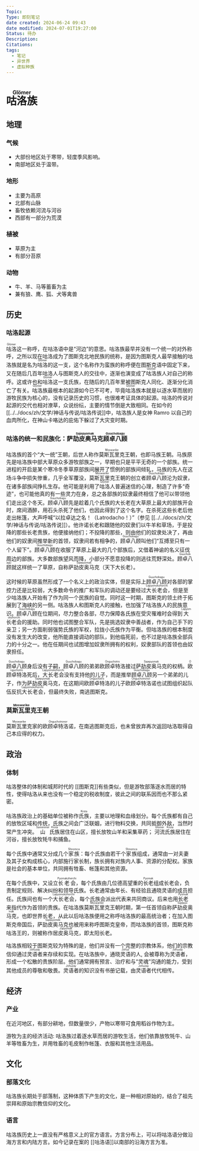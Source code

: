 ```yaml
---
Topic: 
Type: 即刻笔记
date created: 2024-06-24 09:43
date modified: 2024-07-01T19:27:00
Status: 待办
Description: 
Citations: 
tags:
  - 笔记
  - 异世界
  - 虚拟种族
---
```

# <ruby>咕洛族<rt>Glömer</rt></ruby>

## 地理
### 气候
- 大部份地区处于寒带，轻度季风影响。
- 南部地区处于温带。
### 地形
- 主要为高原
- 北部有山脉
- 畜牧依赖河流与河谷
- 西部有一部分为荒漠
### 植被
- 草原为主
- 有部分苔原
### 动物
- 牛、羊、马等蓄畜为主
- 兼有狼、鹰、狐、犬等禽兽
## 历史
### 咕洛起源
<ruby>咕洛<rt>Glömer</rt></ruby>这一称呼，在咕洛语中是“河边”的意思。咕洛族最早并没有一个统一的对外称呼，之所以现在咕洛成为了图斯克北地民族的统称，是因为图斯克人最早接触的咕洛族就是名为<ruby>咕洛<rt>Glömer</rt></ruby>的这一支，这个名称作为蛮族的称呼便在图斯克语中固定下来，又在随后几百年咕洛人与图斯克人的交往中，逐渐也演变成了<ruby>咕洛<rt>Glömer</rt></ruby>族人对自己的称呼。这或许也和<ruby>咕洛<rt>Glömer</rt></ruby>这一支氏族，在随后的几百年里被图斯克人同化、逐渐分化消亡了有关。<ruby>咕洛<rt>Glömer</rt></ruby>族最根本的起源如今已不可考，毕竟<ruby>咕洛<rt>Glömer</rt></ruby>族本就是以逐水草而居的游牧民族为核心的，没有记录历史的习惯，也很难考证具体的起源。咕洛的传说对起源的交代也相对潦草，众说纷纭，主要的情节倒是大致相同。在如今的 [[../../docs/zh/文学/神话与传说/咕洛传说]]中，咕洛族人是女神 Ramro 以自己的血肉所化，在神山卡咯达的庇佑下躲过了大灾变时期。

### 咕洛的统一和民族化：<ruby>萨劼皮奥马克<rt>Sajepyomak</rt></ruby><ruby>顾卓八顾<rt>Guuchobagu</rt></ruby>

咕洛族的首个“大一统”王朝，后世人称作<ruby>莫斯瓦里克<rt>Moswarike</rt></ruby>王朝，也即马族王朝。马族原先是咕洛族中部大草原众多游牧部族之一，早期也只是平平无奇的一个部族。统一进程的开启是某个寒冷冬季草原部族间展开了惯例的部族间倾轧，马族的先人在这场斗争中损失惨重，几乎全军覆没，<ruby>莫斯瓦里克<rt>Moswarike</rt></ruby>王朝的创立者<ruby>顾卓八顾<rt>Guuchobagu</rt></ruby>沦为奴隶，在诸多部族间挣扎生存。他可能是利用了<ruby>咕洛<rt>Glömer</rt></ruby>人普遍迷信的心理，制造了许多“奇迹”，也可能他真的有一些灵力在身，总之各部族的奴隶最终相信了他可以带领他们走出这个冬天。<ruby>顾卓八顾<rt>Guuchobagu</rt></ruby>先是趁着几个氏族的大长老在大草原上最大的部族开会时，席间酒醉，用石头杀死了他们，也因此得到了这个名字。在杀死这些长老后他走出帐篷，大声呼喊“以拉卓达之名！（Latrodacho！）”（参见 [[../../docs/zh/文学/神话与传说/咕洛传说]]）。他许诺长老和跟随他的奴隶们以牛羊和草场，于是投降的那些长老贵族，他便接纳他们；不投降的那些，则由他们的奴隶处决了，再由他们的奴隶间推举新的首领，奴隶间若有相争的，<ruby>顾卓八顾<rt>Guuchobagu</rt></ruby>叫他们“互搏至只有一个人留下”。<ruby>顾卓八顾<rt>Guuchobagu</rt></ruby>在收服了草原上最大的几个部族后，又借着神谕的名义征伐周边的部族。大多数部族望风而降，小部分不愿意投降的则逃往荒野深处。<ruby>顾卓八顾<rt>Guuchobagu</rt></ruby>就这样统一了草原，自称<ruby>萨劼皮奥马克<rt>Sajepyomak</rt></ruby>（天下大长老）。

这时候的草原虽然形成了一个名义上的政治实体，但是实际上<ruby>顾卓八顾<rt>Guuchobagu</rt></ruby>对各部的掌控力还是比较弱，大多数命令的推广和军队的调动还是要经过<ruby>大长老会<rt>Lapyomokzhorchi</rt></ruby>，但是至少咕洛族人开始有了作为同一个民族的自觉。同时这一时期，图斯克的领土终于拓展到了海峡的另一侧。咕洛族人和图斯克人的接触，也加强了咕洛族人的民族意识。<ruby>顾卓八顾<rt>Guuchobagu</rt></ruby>在位期间，尽力整合各部，尽力保障各氏族在受灾罹难时会得到<ruby>大长老会<rt>Lapyomokzhorchi</rt></ruby>的援助。同时他也试图整合军队，先是挑选奴隶中善战者，作为自己手下的亲卫；另一方面削弱强势氏族的军权，拉拢小氏族作为平衡。但咕洛族的根本制度没有发生大的改变，他所能直接调动的部队，到他临死前，也不过是咕洛族全部兵力的十分之一。他在任期间也试图增加奴隶所拥有的权利，奴隶部队的首领也由奴隶担任。

<ruby>顾卓八顾<rt>Guuchobagu</rt></ruby>身后没有子嗣，<ruby>顾卓八顾<rt>Guuchobagu</rt></ruby>的弟弟<ruby>欧顾卓特洛<rt>Onguchotro</rt></ruby>接过<ruby>萨劼皮奥马克<rt>Sajepyomak</rt></ruby>的权柄。<ruby>欧顾卓特洛<rt>Onguchotro</rt></ruby>死后，<ruby>大长老会<rt>Lapyomokzhorchi</rt></ruby>没有支持他的儿子，而是推举<ruby>顾卓八顾<rt>Guuchobagu</rt></ruby>另一个弟弟的儿子，作为<ruby>萨劼皮奥马克<rt>Sajepyomak</rt></ruby>，在这期间<ruby>欧顾卓特洛<rt>Onguchotro</rt></ruby>的儿子<ruby>欧顾卓特洛诺<rt>Onguchotronor</rt></ruby>也试图组织起队伍反抗<ruby>大长老会<rt>Lapyomokzhorchi</rt></ruby>，但最终失败，南逃图斯克。

### <ruby>莫斯瓦里克<rt>Moswarike</rt></ruby>王朝

<ruby>莫斯瓦里克<rt>Moswarike</rt></ruby>家的<ruby>欧顾卓特洛诺<rt>Onguchotronor</rt></ruby>，在南逃图斯克后，也未曾放弃再次返回咕洛取得自己本应得的权力。

## 政治
### 体制
咕洛整体的体制和城邦时代的 [[图斯克]]有些类似，但是游牧部落逐水而居的特性，使得咕洛从来也没有一个稳定的税收制度，彼此之间的联系因而也不那么紧密。

咕洛族政治上的基础单位被称作<ruby>氏族<rt>Krota</rt></ruby>，主要以地理和血缘划分。每个氏族都有自己的放牧区域和传统，氏族之间会广泛联姻，进行物料交换，共同抵御外敌，当然时常产生冲突。<ruby>山<rt>Samenmer</rt></ruby><ruby>氏族<rt>Krota</rt></ruby>居住在山区，擅长放牧山羊和采集草药； <ruby>河流<rt>Glömer</rt></ruby><ruby>氏族<rt>Krota</rt></ruby>居住在河谷，擅长放牧牦牛和捕鱼。

每个氏族中通常又分成几个<ruby>家族<rt>Shnomca</rt></ruby>：每个氏族由若干个<ruby>家族<rt>Shnomca</rt></ruby>组成，通常由一对夫妻及其子女构成核心，内部施行家长制，族长拥有对族内人事、资源的分配权。家族是社会的基本单位，共同拥有牲畜、帐篷和其他资源。

在每个氏族中，又设立<ruby>长老会<rt>Pyomakzherchi</rt></ruby>，每个氏族由几位德高望重的<ruby>长老<rt>Pyomak</rt></ruby>组成长老会，负责制定规则、解决纠纷和领导氏族。长老通常由年长、有经验且通晓灵语的成员担任。氏族间也有一个<ruby>大长老会<rt>Lapyomokzhorchi</rt></ruby>，每个氏族会派出代表来共同商议。后来也用<ruby>长老<rt>Pyomak</rt></ruby>来指代作为首领的贵族。在咕洛族<ruby>莫斯瓦里克<rt>Moswarike</rt></ruby>王朝时期，第一任首领自称<ruby>萨劼皮奥马克<rt>Sajepyomak</rt></ruby>，也即世界长老，从此以后咕洛族便用之称呼咕洛族的最高统治者；在加入图斯克帝国后，<ruby>萨劼皮奥马克<rt>Sajepyomek</rt></ruby>也被用来称呼图斯克皇帝，而咕洛族的首领，图斯克称咕洛王的，则被称作<ruby>居皮奥马克<rt>Jupyomak</rt></ruby>，即太阳长老。

咕洛族相较于图斯克较为特殊的是，他们并没有一个完整的宗教体系，他们的宗教信仰通过<ruby>灵语者<rt>Johuzay</rt></ruby>来存续和实现。在咕洛族中，通晓<ruby>灵语<rt>Johuz</rt></ruby>的人, 会被尊称为<ruby>灵语者<rt>Johuzay</rt></ruby>，形成一个松散的贵族阶层。他们通常拥有预言、治疗和与“灵魂”沟通的能力，受到其他成员的尊敬和敬畏。<ruby>灵语者<rt>Johuzay</rt></ruby>的知识没有书册记载，由<ruby>灵语者<rt>Johuzay</rt></ruby>代代相传。

## 经济
### 产业

在近河地区，有部分耕地，但数量很少，产物以寒带可食用稻谷作物为主。

游牧为主的经济活动:  咕洛族过着逐水草而居的游牧生活，他们依靠放牧牦牛、山羊等牲畜为生，并用牲畜的毛皮制作帐篷、衣服和其他生活用品。

## 文化
### 部落文化
咕洛族长期处于部落制，这种体质下产生的文化，是一种相对原始的，结合了祖先崇拜和原始宗教信仰的文化。

### 语言
咕洛族历史上一直没有严格意义上的官方语言。方言分布上，可以将咕洛语分做沿海方言和内陆方言。如今记录在案的 [[咕洛语]]以南部的沿海方言为准。